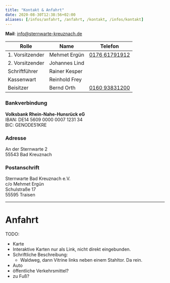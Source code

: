 ```yaml
---
title: "Kontakt & Anfahrt"
date: 2020-08-30T12:38:56+02:00
aliases: [/infos/anfahrt, /anfahrt, /kontakt, /infos/kontakt]
---
```


**Mail**: [info@sternwarte-kreuznach.de](mailto:info@sternwarte-kreuznach.de "info@sternwarte-kreuznach.de")  

| Rolle           | Name          | Telefon                              |
| --------------- | ------------- | ------------------------------------ |
| 1. Vorsitzender | Mehmet Ergün  | [0176 61791912](tel:+4917661791912) |
| 2. Vorsitzender | Johannes Lind |                                      |
| Schriftführer   | Rainer Kesper |                                      |
| Kassenwart      | Reinhold Frey |                                      |
| Beisitzer       | Bernd Orth    | [0160 93831200](tel:+4916093831200) |

### Bankverbindung

**Volksbank Rhein-Nahe-Hunsrück eG**  
IBAN: DE14 5609 0000 0007 1231 34  
BIC: GENODE51KRE

### Adresse

An der Sternwarte 2  
55543 Bad Kreuznach

### Postanschrift

Sternwarte Bad Kreuznach e.V.  
c/o Mehmet Ergün  
Schulstraße 17  
55595 Traisen

---

# Anfahrt
TODO:
- Karte
- Interaktive Karten nur als Link, nicht direkt eingebunden.
- Schriftliche Beschreibung:
  - Waldweg, dann Vitrine links neben einem Stahltor. Da rein.
- Auto
- öffentliche Verkehrsmittel?
- zu Fuß?
